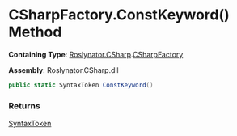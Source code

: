 # CSharpFactory\.ConstKeyword\(\) Method

**Containing Type**: [Roslynator.CSharp](../../README.md)\.[CSharpFactory](../README.md)

**Assembly**: Roslynator\.CSharp\.dll

```csharp
public static SyntaxToken ConstKeyword()
```

### Returns

[SyntaxToken](https://docs.microsoft.com/en-us/dotnet/api/microsoft.codeanalysis.syntaxtoken)

